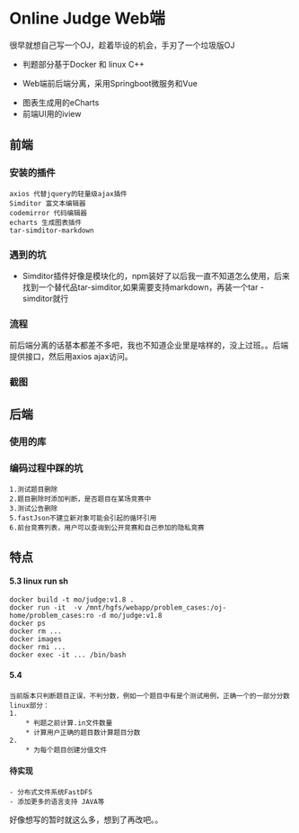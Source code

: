 

# Online Judge Web端

很早就想自己写一个OJ，趁着毕设的机会，手刃了一个垃圾版OJ
+ 判题部分基于Docker 和 linux C++
- Web端前后端分离，采用Springboot微服务和Vue
+ 图表生成用的eCharts
+ 前端UI用的iview

## 前端
### 安装的插件
```
axios 代替jquery的轻量级ajax插件
Simditor 富文本编辑器
codemirror 代码编辑器
echarts 生成图表插件
tar-simditor-markdown
```
### 遇到的坑
- Simditor插件好像是模块化的，npm装好了以后我一直不知道怎么使用，后来找到一个替代品tar-simditor,如果需要支持markdown，再装一个tar
-simditor就行
### 流程
前后端分离的话基本都差不多吧，我也不知道企业里是啥样的，没上过班。。后端提供接口，然后用axios ajax访问。

### 截图

## 后端
### 使用的库
### 编码过程中踩的坑
````
1.测试题目删除
2.题目删除时添加判断，是否题目在某场竞赛中
3.测试公告删除 
5.fastJson不建立新对象可能会引起的循环引用
6.前台竞赛列表，用户可以查询到公开竞赛和自己参加的隐私竞赛
````

## 特点

#### 5.3 linux run sh
````
docker build -t mo/judge:v1.8 .
docker run -it  -v /mnt/hgfs/webapp/problem_cases:/oj-home/problem_cases:ro -d mo/judge:v1.8
docker ps
docker rm ...
docker images 
docker rmi ...
docker exec -it ... /bin/bash 
````
#### 5.4 
```
当前版本只判断题目正误，不判分数，例如一个题目中有是个测试用例，正确一个的一部分分数
linux部分：
1.
    * 判题之前计算.in文件数量
    * 计算用户正确的题目数计算题目分数
2.
    * 为每个题目创建分值文件

```
#### 待实现
```
- 分布式文件系统FastDFS
- 添加更多的语言支持 JAVA等
```
好像想写的暂时就这么多，想到了再改吧。。